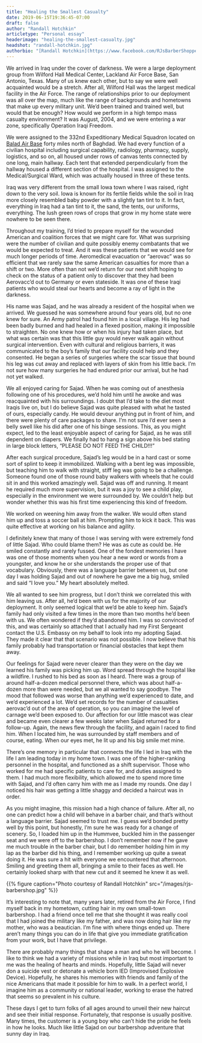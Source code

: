 ```yaml
---
title: "Healing the Smallest Casualty"
date: 2019-06-15T19:36:45-07:00
draft: false
author: "Randall Hotchkin"
articletype: "Personal essay"
headerimage: "healing-the-smallest-casualty.jpg"
headshot: "randall-hotchkin.jpg"
authorbio: "[Randall Hotchkin](https://www.facebook.com/RJsBarberShoppe) served as an Air Force Medic in Balad, Iraq from August 2004 to January 2005.  He was a Technical Sergeant at the time, but retired as a Master Sergeant in 2013 with a total of 26 years of service, with over 22 of those on active duty."
---
```


We arrived in Iraq under the cover of darkness. We were a large deployment group from Wilford Hall Medical Center, Lackland Air Force Base, San Antonio, Texas. Many of us knew each other, but to say we were well acquainted would be a stretch. After all, Wilford Hall was the largest medical facility in the Air Force. The range of relationships prior to our deployment was all over the map, much like the range of backgrounds and hometowns that make up every military unit. We’d been trained and trained well, but would that be enough? How would we perform in a high tempo mass casualty environment? It was August, 2004, and we were entering a war zone, specifically Operation Iraqi Freedom.

We were assigned to the 332nd Expeditionary Medical Squadron located on [Balad Air Base](https://en.wikipedia.org/wiki/Balad_Air_Base) forty miles north of Baghdad. We had every function of a civilian hospital including surgical capability, radiology, pharmacy, supply, logistics, and so on, all housed under rows of canvas tents connected by one long, main hallway. Each tent that extended perpendicularly from the hallway housed a different section of the hospital. I was assigned to the Medical/Surgical Ward, which was actually housed in three of these tents.

Iraq was very different from the small Iowa town where I was raised, right down to the very soil. Iowa is known for its fertile fields while the soil in Iraq more closely resembled baby powder with a slightly tan tint to it. In fact, everything in Iraq had a tan tint to it, the sand, the tents, our uniforms, everything. The lush green rows of crops that grow in my home state were nowhere to be seen there.

Throughout my training, I’d tried to prepare myself for the wounded American and coalition forces that we might care for. What was surprising were the number of civilian and quite possibly enemy combatants that we would be expected to treat. And it was these patients that we would see for much longer periods of time. Aeromedical evacuation or “aerovac” was so efficient that we rarely saw the same American casualties for more than a shift or two. More often than not we’d return for our next shift hoping to check on the status of a patient only to discover that they had been Aerovacc’d out to Germany or even stateside. It was one of these Iraqi patients who would steal our hearts and become a ray of light in the darkness.

His name was Sajad, and he was already a resident of the hospital when we arrived. We guessed he was somewhere around four years old, but no one knew for sure. An Army patrol had found him in a local village. His leg had been badly burned and had healed in a flexed position, making it impossible to straighten. No one knew how or when his injury had taken place, but what was certain was that this little guy would never walk again without surgical intervention. Even with cultural and religious barriers, it was communicated to the boy’s family that our facility could help and they consented. He began a series of surgeries where the scar tissue that bound his leg was cut away and replaced with layers of skin from his little back. I’m not sure how many surgeries he had endured prior our arrival, but he had not yet walked.

We all enjoyed caring for Sajad. When he was coming out of anesthesia following one of his procedures, we’d hold him until he awoke and was reacquainted with his surroundings. I doubt that I’d take to the diet most Iraqis live on, but I do believe Sajad was quite pleased with what he tasted of ours, especially candy. He would devour anything put in front of him, and there were plenty of care packages to share. I’m not sure I’d ever seen a belly swell like his did after one of his binge sessions. This, as you might expect, led to the least enjoyable aspect of caring for Sajad, as he was still dependent on diapers. We finally had to hang a sign above his bed stating in large block letters, “PLEASE DO NOT FEED THE CHILD!!!”

After each surgical procedure, Sajad’s leg would be in a hard cast or some sort of splint to keep it immobilized. Walking with a bent leg was impossible, but teaching him to walk with straight, stiff leg was going to be a challenge. Someone found one of those round baby walkers with wheels that he could sit in and this worked amazingly well. Sajad was off and running. It meant he required much more supervision, but it was a joy to see a child play, especially in the environment we were surrounded by. We couldn’t help but wonder whether this was his first time experiencing this kind of freedom.

We worked on weening him away from the walker. We would often stand him up and toss a soccer ball at him. Prompting him to kick it back. This was quite effective at working on his balance and agility.

I definitely knew that many of those I was serving with were extremely fond of little Sajad. Who could blame them? He was as cute as could be. He smiled constantly and rarely fussed. One of the fondest memories I have was one of those moments when you hear a new word or words from a youngster, and know he or she understands the proper use of that vocabulary. Obviously, there was a language barrier between us, but one day I was holding Sajad and out of nowhere he gave me a big hug, smiled and said “I love you.” My heart absolutely melted.

We all wanted to see him progress, but I don’t think we correlated this with him leaving us. After all, he’d been with us for the majority of our deployment. It only seemed logical that we’d be able to keep him. Sajad’s family had only visited a few times in the more than two months he’d been with us. We often wondered if they’d abandoned him. I was so convinced of this, and was certainly so attached that I actually had my First Sergeant contact the U.S. Embassy on my behalf to look into my adopting Sajad. They made it clear that that scenario was not possible. I now believe that his family probably had transportation or financial obstacles that kept them away.

Our feelings for Sajad were never clearer than they were on the day we learned his family was picking him up. Word spread through the hospital like a wildfire. I rushed to his bed as soon as I heard. There was a group of around half-a-dozen medical personnel there, which was about half-a-dozen more than were needed, but we all wanted to say goodbye. The mood that followed was worse than anything we’d experienced to date, and we’d experienced a lot. We’d set records for the number of casualties aerovac’d out of the area of operation, so you can imagine the level of carnage we’d been exposed to. Our affection for our little mascot was clear and became even clearer a few weeks later when Sajad returned for a follow-up. Again, the news flew through the facility, and again I raced to find him. When I located him, he was surrounded by staff members and of course, eating. When our eyes met, he lit up and his big smile met mine.

There’s one memory in particular that connects the life I led in Iraq with the life I am leading today in my home town. I was one of the higher-ranking personnel in the hospital, and functioned as a shift supervisor. Those who worked for me had specific patients to care for, and duties assigned to them. I had much more flexibility, which allowed me to spend more time with Sajad, and I’d often carry him with me as I made my rounds. One day I noticed his hair was getting a little shaggy and decided a haircut was in order.

As you might imagine, this mission had a high chance of failure. After all, no one can predict how a child will behave in a barber chair, and that’s without a language barrier. Sajad seemed to trust me. I guess we’d bonded pretty well by this point, but honestly, I’m sure he was ready for a change of scenery. So, I loaded him up in the Hummvee, buckled him in the passenger seat and we were off to the barbershop. I don’t remember now if he gave me much trouble in the barber chair, but I do remember holding him in my lap as the barber did his thing, and I remember working up quite a sweat doing it. He was sure a hit with everyone we encountered that afternoon. Smiling and greeting them all, bringing a smile to their faces as well. He certainly looked sharp with that new cut and it seemed he knew it as well.

{{% figure caption="Photo courtesy of Randall Hotchkin" src="/images/rjs-barbershop.jpg" %}}

It’s interesting to note that, many years later, retired from the Air Force, I find myself back in my hometown, cutting hair in my own small-town barbershop. I had a friend once tell me that she thought it was really cool that I had joined the military like my father, and was now doing hair like my mother, who was a beautician. I’m fine with where things ended up. There aren’t many things you can do in life that give you immediate gratification from your work, but I have that privilege.

There are probably many things that shape a man and who he will become. I like to think we had a variety of missions while in Iraq but most important to me was the healing of hearts and minds. Hopefully, little Sajad will never don a suicide vest or detonate a vehicle born IED (Improvised Explosive Device). Hopefully, he shares his memories with friends and family of the nice Americans that made it possible for him to walk. In a perfect world, I imagine him as a community or national leader, working to erase the hatred that seems so prevalent in his culture.

These days I get to turn folks of all ages around to unveil their new haircut and see their initial response. Fortunately, that response is usually positive. Many times, the customer is a young boy who can’t hide the pride he feels in how he looks. Much like little Sajad on our barbershop adventure that sunny day in Iraq.
